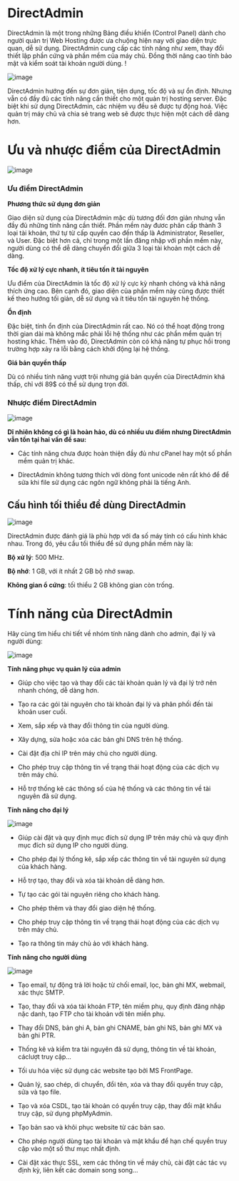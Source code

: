 # DirectAdmin

DirectAdmin là một trong những Bảng điều khiển (Control Panel) dành cho người quản trị Web Hosting được ưa chuộng hiện nay với giao diện trực quan, dễ sử dụng. DirectAdmin cung cấp các tính năng như xem, thay đổi thiết lập phần cứng và phần mềm của máy chủ. Đồng thời nâng cao tính bảo mật và kiểm soát tài khoản người dùng. !

![image](https://user-images.githubusercontent.com/111721629/195033406-ea0bc67e-fd37-4244-9a9a-a0cfee0a4177.png)

DirectAdmin hướng đến sự đơn giản, tiện dụng, tốc độ và sự ổn định. Nhưng vẫn có đầy đủ các tính năng cần thiết cho một quản trị hosting server. Đặc biệt khi sử dụng DirectAdmin, các nhiệm vụ đều sẽ được tự động hoá. Việc quản trị máy chủ và chia sẻ trang web sẽ được thực hiện một cách dễ dàng hơn.

# Ưu và nhược điểm của DirectAdmin

![image](https://user-images.githubusercontent.com/111721629/195033658-9a9fbd30-ce80-4c3b-9588-2285e606cf08.png)

### Ưu điểm DirectAdmin

**Phương thức sử dụng đơn giản**

Giao diện sử dụng của DirectAdmin mặc dù tương đối đơn giản nhưng vẫn đầy đủ những tính năng cần thiết. Phần mềm này đươc phân cấp thành 3 loại tài khoản, thứ tự từ cấp quyền cao đến thấp là Administrator, Reseller, và User. Đặc biệt hơn cả, chỉ trong một lần đăng nhập với phần mềm này, người dùng có thể dễ dàng chuyển đổi giữa 3 loại tài khoản một cách dễ dàng.

**Tốc độ xử lý cực nhanh, ít tiêu tốn ít tài nguyên**

Ưu điểm của DirectAdmin là tốc độ xử lý cực kỳ nhanh chóng và khả năng thích ứng cao. Bên cạnh đó, giao diện của phần mềm này cũng được thiết kế theo hướng tối giản, dễ sử dụng và ít tiêu tốn tài nguyên hệ thống.

**Ổn định**

Đặc biệt, tính ổn định của DirectAdmin rất cao. Nó có thể hoạt động trong thời gian dài mà không mắc phải lỗi hệ thống như các phần mềm quản trị hosting khác. Thêm vào đó, DirectAdmin còn có khả năng tự phục hồi trong trường hợp xảy ra lỗi bằng cách khởi động lại hệ thống.

**Giá bản quyền thấp**

Dù có nhiều tính năng vượt trội nhưng giá bản quyền của DirectAdmin khá thấp, chỉ với 89$ có thể sử dụng trọn đời.

###  Nhược điểm DirectAdmin 

![image](https://user-images.githubusercontent.com/111721629/195034200-757680fb-b294-42b4-a57f-3bca095cca81.png)

**Dĩ nhiên không có gì là hoàn hảo, dù có nhiều ưu điểm nhưng DirectAdmin vẫn tồn tại hai vấn đề sau:**

- Các tính năng chưa được hoàn thiện đầy đủ như cPanel hay một số phần mềm quản trị khác.

- DirectAdmin không tương thích với dòng font unicode nên rất khó để để sửa khi file sử dụng các ngôn ngữ không phải là tiếng Anh.

## Cấu hình tối thiểu để dùng DirectAdmin 

![image](https://user-images.githubusercontent.com/111721629/195034387-1df4bd0b-5edf-44f9-b42c-322cd3b456e1.png)

DirectAdmin được đánh giá là phù hợp với đa số máy tính có cấu hình khác nhau. Trong đó, yêu cầu tối thiểu để sử dụng phần mềm này là:

**Bộ xử lý**: 500 MHz.

**Bộ nhớ**: 1 GB, với ít nhất 2 GB bộ nhớ swap.

**Không gian ổ cứng**: tối thiểu 2 GB không gian còn trống.

# Tính năng của DirectAdmin 

Hãy cùng tìm hiểu chi tiết về nhóm tính năng dành cho admin, đại lý và người dùng:

![image](https://user-images.githubusercontent.com/111721629/195034589-06d48453-b597-4a09-8a1c-6b386a1d50c7.png)

**Tính năng phục vụ quản lý của admin**

- Giúp cho việc tạo và thay đổi các tài khoản quản lý và đại lý trở nên nhanh chóng, dễ dàng hơn.

- Tạo ra các gói tài nguyên cho tài khoản đại lý và phân phối đến tài khoản user cuối.

- Xem, sắp xếp và thay đổi thông tin của người dùng.

- Xây dựng, sửa hoặc xóa các bản ghi DNS trên hệ thống.

- Cài đặt địa chỉ IP trên máy chủ cho người dùng.

- Cho phép truy cập thông tin về trạng thái hoạt động của các dịch vụ trên máy chủ.

- Hỗ trợ thống kê các thông số của hệ thống và các thông tin về tài nguyên đã sử dụng.

**Tính năng cho đại lý**

![image](https://user-images.githubusercontent.com/111721629/195034789-5d037095-752c-43a3-a942-d9454a766fa2.png)


- Giúp cài đặt và quy định mục đích sử dụng IP trên máy chủ và quy định mục đích sử dụng IP cho người dùng.

- Cho phép đại lý thống kê, sắp xếp các thông tin về tài nguyên sử dụng của khách hàng.

- Hỗ trợ tạo, thay đổi và xóa tài khoản dễ dàng hơn.

- Tự tạo các gói tài nguyên riêng cho khách hàng.

- Cho phép thêm và thay đổi giao diện hệ thống.

- Cho phép truy cập thông tin về trạng thái hoạt động của các dịch vụ trên máy chủ.

- Tạo ra thông tin máy chủ ảo với khách hàng.

 **Tính năng cho người dùng**
 
![image](https://user-images.githubusercontent.com/111721629/195035059-64026f55-21b2-4e2b-ba5c-89338030cb7f.png)

- Tạo email, tự động trả lời hoặc từ chối email, lọc, bản ghi MX, webmail, xác thực SMTP.

- Tạo, thay đổi và xóa tài khoản FTP, tên miềm phụ, quy định đăng nhập nặc danh, tạo FTP cho tài khoản với tên miền phụ.

- Thay đổi DNS, bản ghi A, bản ghi CNAME, bản ghi NS, bản ghi MX và bản ghi PTR.

- Thống kê và kiểm tra tài nguyên đã sử dụng, thông tin về tài khoản, cáclượt truy cập…

- Tối ưu hóa việc sử dụng các website tạo bởi MS FrontPage.

- Quản lý, sao chép, di chuyển, đổi tên, xóa và thay đổi quyền truy cập, sửa và tạo file.

- Tạo và xóa CSDL, tạo tài khoản có quyền truy cập, thay đổi mật khẩu truy cập, sử dụng phpMyAdmin.

- Tạo bản sao và khôi phục website từ các bản sao.

- Cho phép người dùng tạo tài khoản và mật khẩu để hạn chế quyền truy cập vào một số thư mục nhất định.

- Cài đặt xác thực SSL, xem các thông tin về máy chủ, cài đặt các tác vụ định kỳ, liên kết các domain song song…


